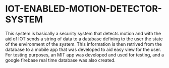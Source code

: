 # IOT-ENABLED-MOTION-DETECTOR-SYSTEM
This system is basically a security system that detects motion and with the aid of IOT sends a string of data to a database defining to the user the state of the environment of the system.
This information is then retrived from the database to a mobile app that was developed to aid easy view for the user. 
For testing purposes, an MIT app was developed and used for testing, and a google firebase real time database was also created. 
